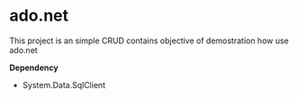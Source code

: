 # ado.net
This project is an simple CRUD contains objective of demostration how use ado.net 

**Dependency**
- System.Data.SqlClient
